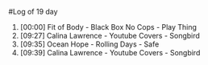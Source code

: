 #Log of 19 day

1. [00:00] Fit of Body - Black Box No Cops - Play Thing
1. [09:27] Calina Lawrence - Youtube Covers - Songbird
1. [09:35] Ocean Hope - Rolling Days - Safe
1. [09:39] Calina Lawrence - Youtube Covers - Songbird
